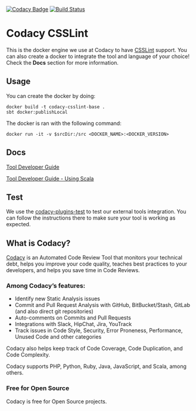 [![Codacy Badge](https://api.codacy.com/project/badge/Grade/5c2f9919b4de41349383b57b8e008dfd)](https://www.codacy.com/app/Codacy/codacy-csslint?utm_source=github.com&utm_medium=referral&utm_content=codacy/codacy-csslint&utm_campaign=Badge_Grade)
[![Build Status](https://circleci.com/gh/codacy/codacy-csslint.svg?style=shield&circle-token=:circle-token)](https://circleci.com/gh/codacy/codacy-csslint)

# Codacy CSSLint

This is the docker engine we use at Codacy to have [CSSLint](http://csslint.net/) support.
You can also create a docker to integrate the tool and language of your choice!
Check the **Docs** section for more information.

## Usage

You can create the docker by doing:

```
docker build -t codacy-csslint-base .
sbt docker:publishLocal
```

The docker is ran with the following command:

```
docker run -it -v $srcDir:/src <DOCKER_NAME>:<DOCKER_VERSION>
```

## Docs

[Tool Developer Guide](https://support.codacy.com/hc/en-us/articles/207994725-Tool-Developer-Guide)

[Tool Developer Guide - Using Scala](https://support.codacy.com/hc/en-us/articles/207280379-Tool-Developer-Guide-Using-Scala)

## Test

We use the [codacy-plugins-test](https://github.com/codacy/codacy-plugins-test) to test our external tools integration.
You can follow the instructions there to make sure your tool is working as expected.

## What is Codacy?

[Codacy](https://www.codacy.com/) is an Automated Code Review Tool that monitors your technical debt, helps you improve your code quality, teaches best practices to your developers, and helps you save time in Code Reviews.

### Among Codacy’s features:

- Identify new Static Analysis issues
- Commit and Pull Request Analysis with GitHub, BitBucket/Stash, GitLab (and also direct git repositories)
- Auto-comments on Commits and Pull Requests
- Integrations with Slack, HipChat, Jira, YouTrack
- Track issues in Code Style, Security, Error Proneness, Performance, Unused Code and other categories

Codacy also helps keep track of Code Coverage, Code Duplication, and Code Complexity.

Codacy supports PHP, Python, Ruby, Java, JavaScript, and Scala, among others.

### Free for Open Source

Codacy is free for Open Source projects.
